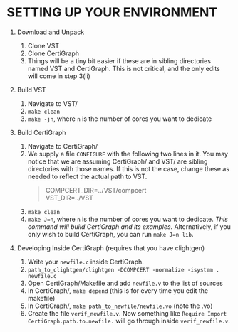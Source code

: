 # SETTING UP YOUR ENVIRONMENT

1. Download and Unpack
	1. Clone VST
	1. Clone CertiGraph
	1. Things will be a tiny bit easier if these are in sibling directories named VST and CertiGraph. This is not critical, and the only edits will come in step 3(ii)

1. Build VST
	1. Navigate to VST/
	1. `make clean`
	1. `make -jn`, where `n` is the number of cores you want to dedicate

1. Build CertiGraph
	1. Navigate to CertiGraph/
	1. We supply a file `CONFIGURE` with the following two lines in it. You may notice that we are assuming CertiGraph/ and VST/ are sibling directories with those names. If this is not the case, change these as needed to reflect the actual path to VST.
        > COMPCERT_DIR=../VST/compcert  
	  VST_DIR=../VST
	1. `make clean`
	1. `make J=n`, where `n` is the number of cores you want to dedicate. _This command will build CertiGraph and its examples._ Alternatively, if you only wish to build CertiGraph, you can run `make J=n lib`.

1. Developing Inside CertiGraph (requires that you have clightgen)
	1. Write your `newfile.c` inside CertiGraph.
	1. `path_to_clightgen/clightgen -DCOMPCERT -normalize -isystem . newfile.c`
	1. Open CertiGraph/Makefile and add `newfile.v` to the list of sources
	1. In CertiGraph/, `make depend` (this is for every time you edit the makefile)
	1. In CertiGraph/, `make path_to_newfile/newfile.vo` (note the .vo)
	1. Create the file `verif_newfile.v`. Now something like `Require Import CertiGraph.path.to.newfile.` will go through inside `verif_newfile.v`.
